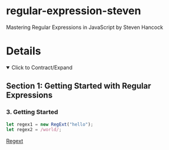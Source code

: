 # regular-expression-steven

Mastering Regular Expressions in JavaScript by Steven Hancock

# Details

<details open>
  <summary>Click to Contract/Expand</summary>

## Section 1: Getting Started with Regular Expressions

### 3. Getting Started

```js
let regex1 = new RegExt("hello");
let regex2 = /world/;
```

[Regext](https://regexr.com/)

</details>
